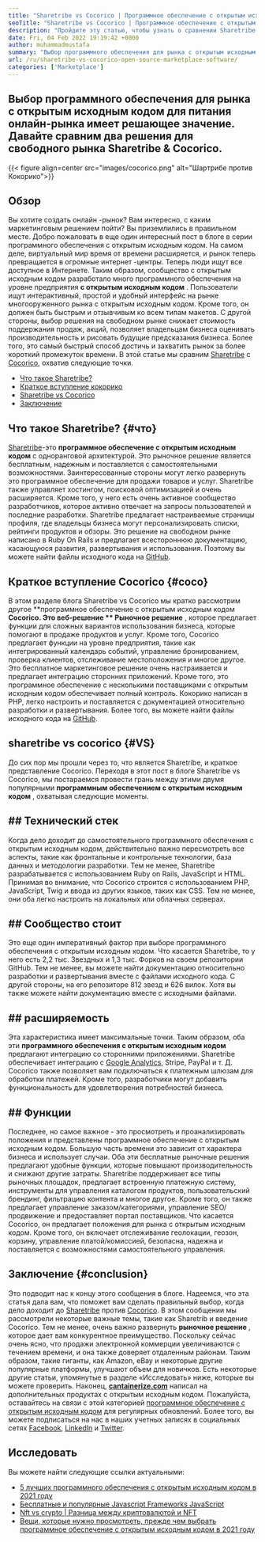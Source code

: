 ```yaml
---
title: "Sharetribe vs Cocorico | Программное обеспечение с открытым исходным кодом" 
seoTitle: "Sharetribe vs Cocorico | Программное обеспечение с открытым исходным кодом" 
description: "Пройдите эту статью, чтобы узнать о сравнении Sharetribe с Cocorico. Установите решение рынка с открытым исходным кодом для развития продаж и рынка." 
date: Fri, 04 Feb 2022 19:19:42 +0000
author: muhammadmustafa
summary: "Выбор программного обеспечения для рынка с открытым исходным кодом для питания онлайн-рынка имеет решающее значение. Давайте сравним два решения для свободного рынка Sharetribe & amp; Кокорико." 
url: /ru/sharetribe-vs-cocorico-open-source-marketplace-software/
categories: ['Marketplace']
---
```


## Выбор программного обеспечения для рынка с открытым исходным кодом для питания онлайн-рынка имеет решающее значение. Давайте сравним два решения для свободного рынка Sharetribe & Cocorico.

{{< figure align=center src="images/cocorico.png" alt="Шартрибе против Кокорико">}}


## Обзор
Вы хотите создать онлайн -рынок? Вам интересно, с каким маркетинговым решением пойти? Вы приземлились в правильном месте. Добро пожаловать в еще один интересный пост в блоге в серии программного обеспечения с открытым исходным кодом. На самом деле, виртуальный мир время от времени расширяется, и рынок теперь превращается в огромные интернет -центры. Теперь люди ищут все доступное в Интернете. Таким образом, сообщество с открытым исходным кодом разработало много программного обеспечения на уровне предприятия **с открытым исходным кодом** .
Пользователи ищут интерактивный, простой и удобный интерфейс на рынке многооруженного рынка с открытым исходным кодом. Кроме того, он должен быть быстрым и отзывчивым ко всем типам макетов. С другой стороны, выбор решения на свободном рынке снижает стоимость поддержания продаж, акций, позволяет владельцам бизнеса оценивать производительность и рисовать будущие предсказания бизнеса. Более того, это самый быстрый способ достичь и захватить рынок за более короткий промежуток времени. В этой статье мы сравним [Sharetribe][1] с [Cocorico][2], охватив следующие точки.
  * [Что такое Sharetribe?][3]
  * [Краткое вступление кокорико][4]
  * [Sharetribe vs Cocorico][5]
  * [Заключение][6]

## Что такое Sharetribe?   {#что}
[Sharetribe][1]-это **программное обеспечение с открытым исходным кодом**  с одноранговой архитектурой. Это рыночное решение является бесплатным, надежным и поставляется с самостоятельными возможностями. Заинтересованные стороны могут легко развернуть это программное обеспечение для продажи товаров и услуг. Sharetribe также управляет хостингом, поисковой оптимизацией и очень расширяется. Кроме того, у него есть очень активное сообщество разработчиков, которое активно отвечает на запросы пользователей и последние разработки. Sharetribe предлагает настраиваемые страницы профиля, где владельцы бизнеса могут персонализировать списки, рейтинги продуктов и обзоры. Это решение на свободном рынке написано в Ruby On Rails и предлагает всестороннюю документацию, касающуюся развития, развертывания и использования. Поэтому вы можете найти файлы исходного кода на [GitHub][7].

## Краткое вступление Cocorico   {#coco}
В этом разделе блога Sharetribe vs Cocorico мы кратко рассмотрим другое **программное обеспечение с открытым исходным кодом  **Cocorico. Это веб-решение **  Рыночное решение** , которое предлагает функции для сложных вариантов использования бизнеса, которые помогают в продаже продуктов и услуг. Кроме того, Cocorico предлагает функции на уровне предприятия, такие как интегрированный календарь событий, управление бронированием, проверка клиентов, отслеживание местоположения и многое другое. Это бесплатное маркетинговое решение очень настраивается и предлагает интеграцию сторонних приложений. Кроме того, это программное обеспечение с несколькими поставщиками с открытым исходным кодом обеспечивает полный контроль. Кокорико написан в PHP, легко настроить и поставляется с документацией относительно разработки и развертывания. Более того, вы можете найти файлы исходного кода на [GitHub][8].

## sharetribe vs cocorico   {#VS}
До сих пор мы прошли через то, что является Sharetribe, и краткое представление Cocorico. Переходя в этот пост в блоге Sharetribe vs Cocorico, мы постараемся провести грань между этими двумя популярными **программным обеспечением с открытым исходным кодом** , охватывая следующие моменты.

## ## Технический стек
Когда дело доходит до самостоятельного программного обеспечения с открытым исходным кодом, действительно важно пересмотреть все аспекты, такие как фронтальные и контрольные технологии, база данных и методологии разработки. Тем не менее, Sharetribe разрабатывается с использованием Ruby on Rails, JavaScript и HTML. Принимая во внимание, что Cocorico строится с использованием PHP, JavaScript, Twig и ввода из других языков, таких как CSS. Тем не менее, они оба легко настроить на локальных или облачных серверах.

## ## **Сообщество стоит** 
Это еще один императивный фактор при выборе программного обеспечения с открытым исходным кодом. Что касается Sharetribe, то у него есть 2,2 тыс. Звездных и 1,3 тыс. Форков на своем репозитории GitHub. Тем не менее, вы можете найти документацию относительно разработки и развертывания вместе с файлами исходного кода. С другой стороны, на его репозиторе 812 звезд и 626 вилок. Хотя вы также можете найти документацию вместе с исходными файлами.

## ## **расширяемость** 
Эта характеристика имеет максимальные точки. Таким образом, оба эти **программного обеспечения с открытым исходным кодом**  предлагают интеграцию со сторонними приложениями. Sharetribe обеспечивает интеграцию с [Google Analytics][9], Stripe, PayPal и т. Д. Cocorico также позволяет вам подключаться к платежным шлюзам для обработки платежей. Кроме того, разработчики могут добавить функциональность для удовлетворения потребностей бизнеса.

## ## Функции
Последнее, но самое важное - это просмотреть и проанализировать положения и представлены программное обеспечение с открытым исходным кодом. Большую часть времени это зависит от характера бизнеса и использует случаи. Оба эти бесплатные рыночные решения предлагают удобные функции, которые повышают производительность и снижают другие затраты. Sharetribe поддерживает все типы рыночных площадок, предлагает встроенную платежную систему, инструменты для управления каталогом продуктов, пользовательский брендинг, фильтрацию контента и многое другое. Кроме того, он также предлагает управление заказом/категориями, управление SEO/продвижение и предоставляет портал поставщиков.
Что касается Cocorico, он предлагает положения для рынка с открытым исходным кодом. Кроме того, он включает отслеживание геолокации, геозон, корзину, управление платой/комиссией, безопасна, надежна и поставляется с возможностями самостоятельного управления.

## Заключение   {#conclusion}
Это подводит нас к концу этого сообщения в блоге. Надеемся, что эта статья дала вам, что поможет вам сделать правильный выбор, когда дело доходит до [Sharetribe][1] против [Cocorico][2]. В этом сообщении мы рассмотрели некоторые важные темы, такие как Sharetrib и введение Cocorico. Тем не менее, очень важно развернуть **рыночное решение** , которое дает вам конкурентное преимущество. Поскольку сейчас очень ясно, что продажи электронной коммерции увеличиваются с течением времени, и она также доверяет отдаленным районам. Таким образом, такие гиганты, как Amazon, eBay и некоторые другие популярные платформы, улучшают объем для новичков. Есть некоторые другие статьи, упомянутые в разделе «Исследовать» ниже, которые вы можете проверить.
Наконец, **[cantainerize.com][10]**  написал на дополнительных продуктах с открытым исходным кодом. Пожалуйста, оставайтесь на связи с этой категорией [программное обеспечение с открытым исходным кодом][11] для регулярных обновлений. Более того, вы можете подписаться на нас в наших учетных записях в социальных сетях [Facebook][12], [LinkedIn][13] и [Twitter][14].

## Исследовать
Вы можете найти следующие ссылки актуальными:
  * [5 лучших программного обеспечения с открытым исходным кодом в 2021 году][15]
  * [Бесплатные и популярные Javascript Frameworks JavaScript][16]
  * [Nft vs crypto | Разница между криптовалютой и NFT][17]
  * [Вещи, которые нужно просмотреть, прежде чем выбрать программное обеспечение с открытым исходным кодом в 2021 году][18]

  
[1]: https://products.containerize.com/marketplace/sharetribe/
[2]: https://products.containerize.com/marketplace/cocorico/
[3]: #what
[4]: #coco
[5]: #vs
[6]: #Conclusion
[7]: https://github.com/sharetribe/sharetribe
[8]: https://github.com/Cocolabs-SAS/cocorico
[9]: https://analytics.google.com
[10]: https://www.containerize.com/
[11]: https://products.containerize.com/marketplace/
[12]: https://web.facebook.com/containerize
[13]: https://www.linkedin.com/company/containerize/
[14]: https://twitter.com/containerize_co
[15]: https://blog.containerize.com/marketplace/top-5-open-source-marketplace-software-in-2021/
[16]: https://blog.containerize.com/software-development/free-open-source-popular-javascript-frameworks/
[17]: https://blog.containerize.com/blockchain-platforms/nft-vs-crypto-difference-between-cryptocurrency-nft/
[18]: https://blog.containerize.com/cmdb-software/things-to-review-before-opting-open-source-software-in-2021/
